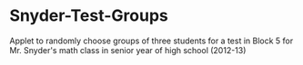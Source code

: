 Snyder-Test-Groups
==================

Applet to randomly choose groups of three students for a test in Block 5 for Mr. Snyder's math class in senior year of high school (2012-13)
